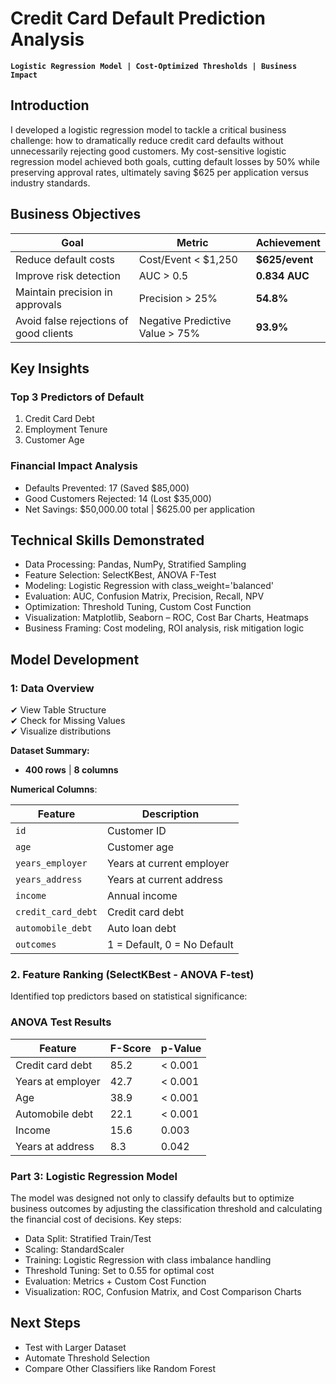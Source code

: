 # Credit Card Default Prediction Analysis
**`Logistic Regression Model | Cost-Optimized Thresholds | Business Impact`**

## Introduction
I developed a logistic regression model to tackle a critical business challenge: how to dramatically reduce credit card defaults without unnecessarily rejecting good customers. My cost-sensitive logistic regression model achieved both goals, cutting default losses by 50% while preserving approval rates, ultimately saving $625 per application versus industry standards.

## Business Objectives
| Goal | Metric | Achievement |
|------|--------|-------------|
| Reduce default costs | Cost/Event < $1,250 | **$625/event** |
| Improve risk detection | AUC > 0.5 | **0.834 AUC** |
| Maintain precision in approvals | Precision > 25% | **54.8%** |
| Avoid false rejections of good clients|Negative Predictive Value > 75%| **93.9%** |

## Key Insights

### Top 3 Predictors of Default
1. Credit Card Debt  
2. Employment Tenure
3. Customer Age

### Financial Impact Analysis
- Defaults Prevented: 17 (Saved $85,000)
- Good Customers Rejected: 14 (Lost $35,000)
- Net Savings: $50,000.00 total | $625.00 per application

## Technical Skills Demonstrated
- Data Processing:	Pandas, NumPy, Stratified Sampling
- Feature Selection: SelectKBest, ANOVA F-Test
- Modeling: Logistic Regression with class_weight='balanced'
- Evaluation: AUC, Confusion Matrix, Precision, Recall, NPV
- Optimization: Threshold Tuning, Custom Cost Function
- Visualization: Matplotlib, Seaborn – ROC, Cost Bar Charts, Heatmaps
- Business Framing: Cost modeling, ROI analysis, risk mitigation logic

## Model Development

### 1: Data Overview
✔ View Table Structure  
✔ Check for Missing Values  
✔ Visualize distributions

**Dataset Summary:**  
- **400 rows** | **8 columns**

**Numerical Columns**:  

| Feature            | Description                 |
| ------------------ | --------------------------- |
| `id`               | Customer ID                 |
| `age`              | Customer age                |
| `years_employer`   | Years at current employer   |
| `years_address`    | Years at current address    |
| `income`           | Annual income               |
| `credit_card_debt` | Credit card debt            |
| `automobile_debt`  | Auto loan debt              |
| `outcomes`         | 1 = Default, 0 = No Default |


### 2. Feature Ranking (SelectKBest - ANOVA F-test)
Identified top predictors based on statistical significance:

### ANOVA Test Results
| Feature            | F-Score | p-Value   |
|--------------------|---------|-----------|
| Credit card debt   | 85.2    | < 0.001   |
| Years at employer  | 42.7    | < 0.001   |
| Age                | 38.9    | < 0.001   |
| Automobile debt    | 22.1    | < 0.001   |
| Income             | 15.6    | 0.003     |
| Years at address   | 8.3     | 0.042     |

### Part 3: Logistic Regression Model
The model was designed not only to classify defaults but to optimize business outcomes by adjusting the classification threshold and calculating the financial cost of decisions.
Key steps:
- Data Split: Stratified Train/Test
- Scaling: StandardScaler
- Training: Logistic Regression with class imbalance handling
- Threshold Tuning: Set to 0.55 for optimal cost
- Evaluation: Metrics + Custom Cost Function
- Visualization: ROC, Confusion Matrix, and Cost Comparison Charts


## Next Steps
- Test with Larger Dataset
- Automate Threshold Selection
- Compare Other Classifiers like Random Forest


